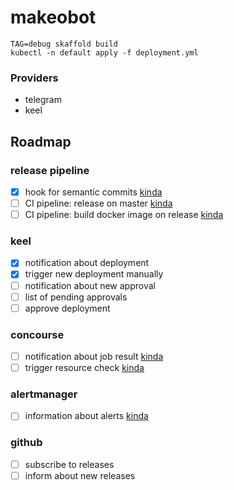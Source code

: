 # makeobot
```
TAG=debug skaffold build
kubectl -n default apply -f deployment.yml
```

### Providers
- telegram
- keel

## Roadmap

### release pipeline
- [x] hook for semantic commits [kinda](https://github.com/fteem/git-semantic-commits)
- [ ] CI pipeline: release on master [kinda](https://github.com/go-semantic-release/semantic-release)
- [ ] CI pipeline: build docker image on release [kinda](https://goreleaser.com/docker/)

### keel
- [x] notification about deployment
- [x] trigger new deployment manually
- [ ] notification about new approval
- [ ] list of pending approvals
- [ ] approve deployment

###  concourse
- [ ] notification about job result [kinda](https://github.com/mdb/concourse-webhook-resource)
- [ ] trigger resource check [kinda](https://concourse-ci.org/resources.html#resource-webhook-token)

### alertmanager
- [ ] information about alerts [kinda](https://prometheus.io/docs/alerting/configuration/#webhook_config)

### github
- [ ] subscribe to releases
- [ ] inform about new releases